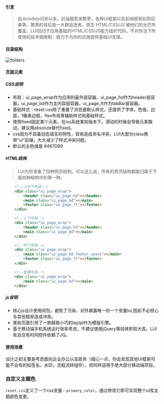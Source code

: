 #### 引言
> 自从nodejs问世以来，前端圈愈发繁荣，各种UI框架以及前端框架如雨后春笋。繁荣的背后是一大群追逐者，原生 HTML/CSS/JS 被他们的光芒所覆盖。LUI回归于应用基础的HTML/CSS/JS能力组织代码，不对你当下所使用的技术做限制，致力于为你的应用提供基础UI支撑。


#### 目录结构
![folders](img/folders.png)

#### 页面元素
##### CSS说明
* 布局：ui_page_wrap作为应用的最外层容器，ui_page_hd作为header层容器，ui_page_bd作为主内容层容器，ui_page_ft作为tabBar层容器。
* 基础样式：reset.css除了重置了浏览器默认样式，还提供了字体，色值，边距，1像素边框，flex布局等辅助样式和基础样式。
* 使用fixed固定某个元素，在ios系统某些版本下，滑动的时候会导致元素飘动，建议用absolute替代fixed。
* css因为不具备动态语言的特性，容易造成命名冲突，LUI大部分class携带"ui"前缀，大大减少了样式冲突问题。
* 默认的主色值是 #467DB9

##### HTML结构
> LUI为你准备了四种网页结构。可以这么说，所有的网页结构都能归属于下面四种结构中的某一种。

```html
    <!--上中下布局-->
    <div class="ui_page_wrap">
        <header class="ui_page_hd"></header>
        <main class="ui_page_bd"></main>
        <footer class="ui_page_ft"></footer>
    </div>

    <!--上下布局-->
    <div class="ui_page_wrap">
        <header class="ui_page_hd"></header>
        <main class="ui_page_bd"></main>
    </div>

    <!--中下布局-->
    <div class="ui_page_wrap">
        <main class="ui_page_bd footer_space"></main>
        <footer class="ui_page_ft"></footer>
    </div>

    <!--普通布局-->
    <div class="ui_page_wrap">
        <main class="ui_page_bd"></main>
    </div>
```

##### js说明

- 核心js设计使用闭包，避免了污染，对外暴露唯一的一个变量lui,因此不必担心与其他框架造成冲突。
- 某些页面引用了一款精致小巧的laytpl作为模版引擎。
- 基于移动端手机系统运行效率考虑，不建议使用jQuery等较体积较大库。LUI有且仅有时间控件依赖了JQ。


#### 使用场景

设计之初主要是考虑面向企业办公以及政务（细心一点，你会发现其他UI框架可能不会有的如签名，水印，流程流转组件），但同样适用于绝大部分移动端项目。  

### 自定义主题色
`reset.css`定义了一个css变量`--primary_color`，通过修改它即可实现整个ui库主题颜色变更。


